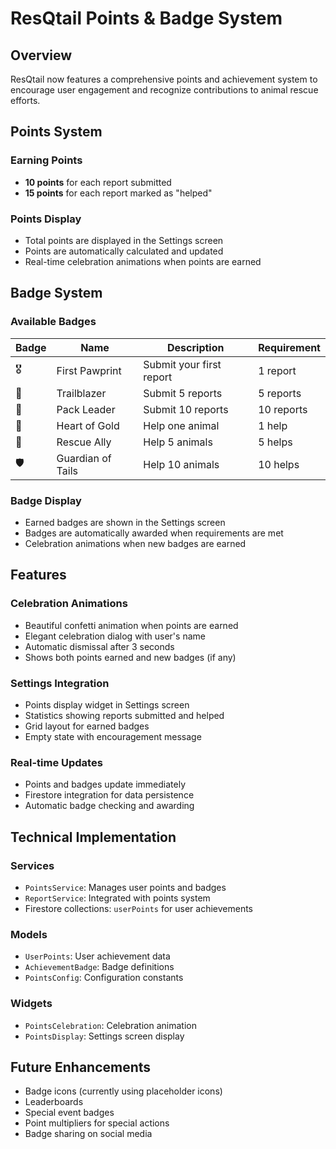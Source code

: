 # ResQtail Points & Badge System

## Overview
ResQtail now features a comprehensive points and achievement system to encourage user engagement and recognize contributions to animal rescue efforts.

## Points System

### Earning Points
- **10 points** for each report submitted
- **15 points** for each report marked as "helped"

### Points Display
- Total points are displayed in the Settings screen
- Points are automatically calculated and updated
- Real-time celebration animations when points are earned

## Badge System

### Available Badges

| Badge | Name | Description | Requirement |
|-------|------|-------------|-------------|
| 🎖️ | First Pawprint | Submit your first report | 1 report |
| 🐾 | Trailblazer | Submit 5 reports | 5 reports |
| 🦴 | Pack Leader | Submit 10 reports | 10 reports |
| 🧡 | Heart of Gold | Help one animal | 1 help |
| 🤝 | Rescue Ally | Help 5 animals | 5 helps |
| 🛡️ | Guardian of Tails | Help 10 animals | 10 helps |

### Badge Display
- Earned badges are shown in the Settings screen
- Badges are automatically awarded when requirements are met
- Celebration animations when new badges are earned

## Features

### Celebration Animations
- Beautiful confetti animation when points are earned
- Elegant celebration dialog with user's name
- Automatic dismissal after 3 seconds
- Shows both points earned and new badges (if any)

### Settings Integration
- Points display widget in Settings screen
- Statistics showing reports submitted and helped
- Grid layout for earned badges
- Empty state with encouragement message

### Real-time Updates
- Points and badges update immediately
- Firestore integration for data persistence
- Automatic badge checking and awarding

## Technical Implementation

### Services
- `PointsService`: Manages user points and badges
- `ReportService`: Integrated with points system
- Firestore collections: `userPoints` for user achievements

### Models
- `UserPoints`: User achievement data
- `AchievementBadge`: Badge definitions
- `PointsConfig`: Configuration constants

### Widgets
- `PointsCelebration`: Celebration animation
- `PointsDisplay`: Settings screen display

## Future Enhancements
- Badge icons (currently using placeholder icons)
- Leaderboards
- Special event badges
- Point multipliers for special actions
- Badge sharing on social media 